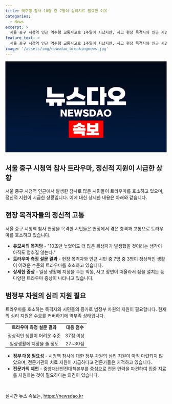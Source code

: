 ```yaml
---
title: 역주행 참사 10명 중 7명이 심리치료 필요한 이유
categories:
  - News
excerpt: >
  서울 중구 시청역 인근 역주행 교통사고로 1주일이 지났지만, 사고 현장 목격자와 인근 시민들은 아직도 정신적인 고통을 겪고 있다. 동아일보가 10명을 조사한 결과 7명이 트라우마를 호소하며, 3명은 정상적인 생활이 어려운 수준이었다. 전문가들은 정부가 심리 지원에 나서야 한다고 지적하며, 심리 치료가 시급하다고 강조하고 있다. 시청역 참사에 대한 범정부 차원의 심리 지원이 필요하다는 목소리도 높아지고 있다. 함께 9명이 숨지는 참사를 겪은 시민들에게 지속적인 관심과 도움이 필요하다.
feature_text: >
  서울 중구 시청역 인근 역주행 교통사고로 1주일이 지났지만, 사고 현장 목격자와 인근 시민들은 아직도 정신적인 고통을 겪고 있다. 동아일보가 10명을 조사한 결과 7명이 트라우마를 호소하며, 3명은 정상적인 생활이 어려운 수준이었다. 전문가들은 정부가 심리 지원에 나서야 한다고 지적하며, 심리 치료가 시급하다고 강조하고 있다. 시청역 참사에 대한 범정부 차원의 심리 지원이 필요하다는 목소리도 높아지고 있다. 함께 9명이 숨지는 참사를 겪은 시민들에게 지속적인 관심과 도움이 필요하다.
image: '/assets/img/newsdao_breakingnews.jpg'
---
```


<p><img src="/assets/img/newsdao_breakingnews.jpg" alt="ontimetimes 속보" /></p>

<h2 data-ke-size="size26">서울 중구 시청역 참사 트라우마, 정신적 지원이 시급한 상황</h2>

<p data-ke-size="size16">서울 중구 시청역 인근에서 발생한 참사로 많은 시민들이 트라우마를 호소하고 있으며, 정신적 지원이 시급한 상황입니다. 이에 대한 상세한 내용은 아래와 같습니다.</p>

<h2 data-ke-size="size24">현장 목격자들의 정신적 고통</h2>

<p data-ke-size="size16">서울 중구 시청역 참사 현장을 목격한 시민들은 현장에서 겪은 충격과 고통으로 트라우마를 호소하고 있습니다.</p>

<ul>
  <li><b>유모씨의 목격담</b> - "10초만 늦었어도 더 많은 희생자가 발생했을 것이라는 생각이 아직도 멈추질 않는다."</li>
  <li><b>트라우마 측정 설문 결과</b> - 현장 목격자와 인근 시민 중 7명 중 3명이 정상적인 생활이 어려운 수준의 트라우마를 호소하고 있습니다.</li>
  <li><b>상세한 증상</b> - 일상 생활에 지장을 주는 악몽, 사고 장면이 떠올라서 잠을 설치는 등 다양한 트라우마 증상이 나타나고 있습니다.</li>
</ul>

<h2 data-ke-size="size24">범정부 차원의 심리 지원 필요</h2>

<p data-ke-size="size16">트라우마를 호소하는 목격자와 시민들의 증가로 범정부 차원의 지원이 필요합니다. 현재의 심리 지원은 수요를 커버하기에 역부족 상태입니다.</p>

<table>
  <tr>
    <td style="text-align: center; height: 17px;"><b>트라우마 측정 설문 결과</b></td>
    <td style="text-align: center; height: 17px;"><b>대응 점수</b></td>
  </tr>
  <tr>
    <td style="text-align: center; height: 17px;">정상적인 생활이 어려운 수준</td>
    <td style="text-align: center; height: 17px;">37점 이상</td>
  </tr>
  <tr>
    <td style="text-align: center; height: 17px;">일상생활에 지장을 줄 정도</td>
    <td style="text-align: center; height: 17px;">27~30점</td>
  </tr>
</table>

<ul>
  <li><b>정부 대응 필요성</b> - 시청역 참사에 대한 정부 차원의 심리 지원이 아직 마련되지 않았으며, 전문기관의 치료 지원이 시급하다고 전문가들은 지적하고 있습니다.</li>
  <li><b>전문가의 제언</b> - 중앙재난안전대책본부를 중심으로 전문 인력을 파견하여 집중 치료를 지원하는 것이 필요하다는 의견이 있습니다.</li>
</ul>

<p data-ke-size="size16">&nbsp;</p>
실시간 뉴스 속보는, <a href="https://newsdao.kr" rel="dofollow">https://newsdao.kr</a>


